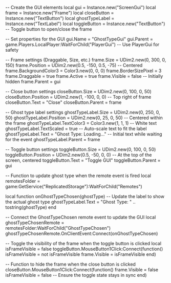 -- Create the GUI elements
local gui = Instance.new("ScreenGui")
local frame = Instance.new("Frame")
local closeButton = Instance.new("TextButton")
local ghostTypeLabel = Instance.new("TextLabel")
local toggleButton = Instance.new("TextButton")  -- Toggle button to open/close the frame

-- Set properties for the GUI
gui.Name = "GhostTypeGui"
gui.Parent = game.Players.LocalPlayer:WaitForChild("PlayerGui")  -- Use PlayerGui for safety

-- Frame settings (Draggable, Size, etc.)
frame.Size = UDim2.new(0, 300, 0, 150)
frame.Position = UDim2.new(0.5, -150, 0.5, -75)  -- Centered
frame.BackgroundColor3 = Color3.new(0, 0, 0)
frame.BorderSizePixel = 3
frame.Draggable = true
frame.Active = true
frame.Visible = false  -- Initially hidden
frame.Parent = gui

-- Close button settings
closeButton.Size = UDim2.new(0, 100, 0, 50)
closeButton.Position = UDim2.new(1, -100, 0, 0)  -- Top right of frame
closeButton.Text = "Close"
closeButton.Parent = frame

-- Ghost type label settings
ghostTypeLabel.Size = UDim2.new(0, 250, 0, 50)
ghostTypeLabel.Position = UDim2.new(0, 25, 0, 50)  -- Centered within the frame
ghostTypeLabel.TextColor3 = Color3.new(1, 1, 1)  -- White text
ghostTypeLabel.TextScaled = true  -- Auto-scale text to fit the label
ghostTypeLabel.Text = "Ghost Type: Loading..."  -- Initial text while waiting for the event
ghostTypeLabel.Parent = frame

-- Toggle button settings
toggleButton.Size = UDim2.new(0, 100, 0, 50)
toggleButton.Position = UDim2.new(0.5, -50, 0, 0)  -- At the top of the screen, centered
toggleButton.Text = "Toggle GUI"
toggleButton.Parent = gui

-- Function to update ghost type when the remote event is fired
local remotesFolder = game:GetService("ReplicatedStorage"):WaitForChild("Remotes")

local function onGhostTypeChosen(ghostType)
    -- Update the label to show the actual ghost type
    ghostTypeLabel.Text = "Ghost Type: " .. tostring(ghostType)
end

-- Connect the GhostTypeChosen remote event to update the GUI
local ghostTypeChosenRemote = remotesFolder:WaitForChild("GhostTypeChosen")
ghostTypeChosenRemote.OnClientEvent:Connect(onGhostTypeChosen)

-- Toggle the visibility of the frame when the toggle button is clicked
local isFrameVisible = false
toggleButton.MouseButton1Click:Connect(function()
    isFrameVisible = not isFrameVisible
    frame.Visible = isFrameVisible
end)

-- Function to hide the frame when the close button is clicked
closeButton.MouseButton1Click:Connect(function()
    frame.Visible = false
    isFrameVisible = false  -- Ensure the toggle state stays in sync
end)
